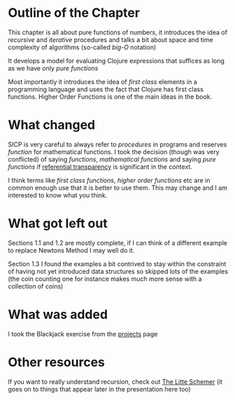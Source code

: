 # Outline of the Chapter
This chapter is all about pure functions of numbers, it introduces the
idea of *recursive* and *iterative* procedures and talks a bit about
space and time complexity of algorithms (so-called *big-O* notation)

It develops a model for evaluating Clojure expressions that suffices
as long as we have only *pure functions*

Most importantly it introduces the idea of *first class* elements in a
programming language and uses the fact that Clojure has first class
functions. Higher Order Functions is one of the main ideas in the book.

# What changed

SICP is very careful to always refer to *procedures* in programs and
reserves *function* for mathematical functions. I took the decision
(though was very conflicted) of saying *functions*, *mathematical
functions* and saying *pure functions* if
[referential transparency](https://en.wikipedia.org/wiki/Referential_transparency_(computer_science))
is significant in the context.

I think terms like *first class functions*, *higher order functions*
etc are in common enough use that it is better to use them. This may
change and I am interested to know what you think.

# What got left out

Sections 1.1 and 1.2 are mostly complete, if I can think of a
different example to replace Newtons Method I may well do it.

Section 1.3 I found the examples a bit contrived to stay within the
constraint of having not yet introduced data structures so skipped
lots of the examples (the coin counting one for instance makes much
more sense with a collection of coins)

# What was added
I took the Blackjack exercise from the [projects](https://mitpress.mit.edu/sicp/psets/) page

# Other resources

If you want to really understand recursion, check
out [The Litte Schemer](http://amzn.to/1hIHKIS) (it goes on to things
that appear later in the presentation here too)
